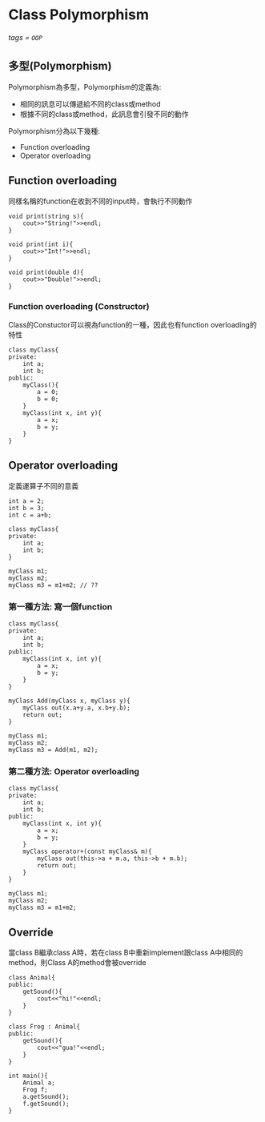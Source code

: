 # Class Polymorphism
###### tags = `OOP`

## 多型(Polymorphism)
Polymorphism為多型，Polymorphism的定義為:
* 相同的訊息可以傳遞給不同的class或method
* 根據不同的class或method，此訊息會引發不同的動作

Polymorphism分為以下幾種:
* Function overloading
* Operator overloading 

## Function overloading
同樣名稱的function在收到不同的input時，會執行不同動作

```cpp=1
void print(string s){
    cout>>"String!">>endl;
}

void print(int i){
    cout>>"Int!">>endl;
}

void print(double d){
    cout>>"Double!">>endl;
}
```

### Function overloading (Constructor)
Class的Constuctor可以視為function的一種，因此也有function overloading的特性

```cpp=1
class myClass{
private:
    int a;
    int b; 
public:
    myClass(){
        a = 0;
        b = 0;
    }
    myClass(int x, int y){
        a = x;
        b = y;
    }
}
```

## Operator overloading
定義運算子不同的意義

```cpp=1
int a = 2;
int b = 3;
int c = a+b;
```

```cpp=1
class myClass{
private:
    int a;
    int b;
}

myClass m1;
myClass m2;
myClass m3 = m1+m2; // ??
```

### 第一種方法: 寫一個function

```cpp=1
class myClass{
private:
    int a;
    int b; 
public:
    myClass(int x, int y){
        a = x;
        b = y;
    }
}

myClass Add(myClass x, myClass y){
    myClass out(x.a+y.a, x.b+y.b);
    return out;
}

myClass m1;
myClass m2;
myClass m3 = Add(m1, m2);
```

### 第二種方法: Operator overloading

```cpp=1
class myClass{
private:
    int a;
    int b;  
public:
    myClass(int x, int y){
        a = x;
        b = y;
    }
    myClass operator+(const myClass& m){
        myClass out(this->a + m.a, this->b + m.b);
        return out;
    }
}

myClass m1;
myClass m2;
myClass m3 = m1+m2;
```

## Override

當class B繼承class A時，若在class B中重新implement跟class A中相同的method，則Class A的method會被override

```cpp=1
class Animal{
public:
    getSound(){
        cout<<"hi!"<<endl;
    }
}

class Frog : Animal{
public:
    getSound(){
        cout<<"gua!"<<endl;
    }
}

int main(){
    Animal a;
    Frog f;
    a.getSound();
    f.getSound();
}
```



